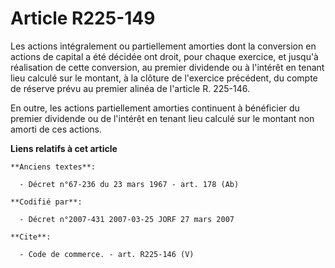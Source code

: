 # Article R225-149

Les actions intégralement ou partiellement amorties dont la conversion en actions de capital a été décidée ont droit, pour
chaque exercice, et jusqu'à réalisation de cette conversion, au premier dividende ou à l'intérêt en tenant lieu calculé sur
le montant, à la clôture de l'exercice précédent, du compte de réserve prévu au premier alinéa de l'article R. 225-146.

En outre, les actions partiellement amorties continuent à bénéficier du premier dividende ou de l'intérêt en tenant lieu
calculé sur le montant non amorti de ces actions.

**Liens relatifs à cet article**

	**Anciens textes**:

	  - Décret n°67-236 du 23 mars 1967 - art. 178 (Ab)

	**Codifié par**:

	  - Décret n°2007-431 2007-03-25 JORF 27 mars 2007

	**Cite**:

	  - Code de commerce. - art. R225-146 (V)
